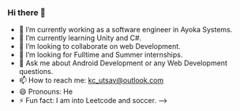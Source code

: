 ### Hi there 👋

- 🔭 I’m currently working as a software engineer in Ayoka Systems.
- 🌱 I’m currently learning Unity and C#.
- 👯 I’m looking to collaborate on web Development.
- 🤔 I’m looking for Fulltime and Summer internships.
- 💬 Ask me about Android Development or any Web Development questions.
- 📫 How to reach me: kc_utsav@outlook.com
- 😄 Pronouns: He
- ⚡ Fun fact: I am into Leetcode and soccer.
-->
